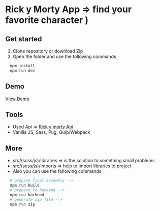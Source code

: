 # Rick y Morty App => find your favorite character )

## Get started

1. Clone repository or download Zip
2. Open the folder and use the following commands
```bash
  npm install
  npm run dev
```

## Demo
[View Demo](https://veter391.github.io/RickMortyDemo/)

<!-- !Documentación: proporcionar una documentación de la pila tecnológica utilizada,
!instrucciones para poner en marcha el proyecto e idealmente un enlace a una demo. 
-->

## Tools
* Used Api => [Rick y morty Api](https://rickandmortyapi.com/)
* Vanilla JS, Sass, Pug, Gulp/Webpack


## More
* src/(scss/js)/libraries => is the solution to something small problems
* src/(scss/js)/imports => help to import libraries to project
* Also you can use the following commands
```bash
  # prepare final assembly -->
  npm run build
  # prepare to backend -->
  npm run backend
  # generate zip file -->
  npm run zip
```
